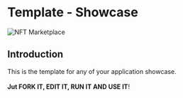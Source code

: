 # Template - Showcase
![NFT Marketplace](https://i.ibb.co/X5kYdvB/image.png)

## Introduction
This is the template for any of your application showcase.<br><br>
<strong>Jut FORK IT, EDIT IT, RUN IT AND USE IT</strong>!
